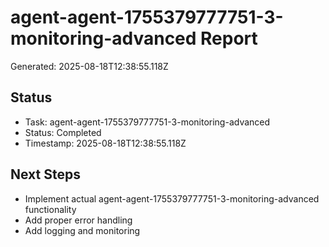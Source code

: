 # agent-agent-1755379777751-3-monitoring-advanced Report

Generated: 2025-08-18T12:38:55.118Z

## Status
- Task: agent-agent-1755379777751-3-monitoring-advanced
- Status: Completed
- Timestamp: 2025-08-18T12:38:55.118Z

## Next Steps
- Implement actual agent-agent-1755379777751-3-monitoring-advanced functionality
- Add proper error handling
- Add logging and monitoring
